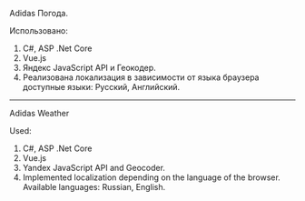 Adidas Погода.

Использовано:

  1) C#, ASP .Net Core
  2) Vue.js
  3) Яндекс JavaScript API и Геокодер.
  4) Реализована локализация в зависимости от языка браузера доступные языки: Русский, Английский.

-----------------------------------
Adidas Weather

Used:

 1) C#, ASP .Net Core
 2) Vue.js
 3) Yandex JavaScript API and Geocoder.
 4) Implemented localization depending on the language of the browser. Available languages: Russian, English.



